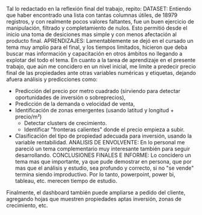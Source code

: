 Tal lo redactado en la reflexión final del trabajo, repito:
DATASET: Entiendo que haber encontrado una lista con tantas columnas útiles, de 18979 registros, y con realmente pocos valores faltantes, fue un buen ejercicio de manipulación, filtrado y completamiento de nulos. Esto permitió desde el inicio una toma de desiciones mas simple y con menos afectación al producto final.
APRENDIZAJES: Lamentablemente se dejó en el cursado un tema muy amplio para el final, y los tiempos limitados, hicieron que deba buscar mas información y capacitación en otros ámbitos no llegando a explotar del todo el tema.
En cuanto a la tarea de aprendizaje en el presente trabajo, que aún me concidero en un nivel inicial, me limite a predecir precio final de las propiedades ante otras variables numéricas y etiquetas, dejando afuera análisis y predicciones como:
  * Predicción del precio por metro cuadrado (sirviendo para detectar oportunidades de inversión o sobreprecios),
  * Predicción de la demanda o velocidad de venta,
  * Identificación de zonas emergentes (usando latitud y longitud + precio/m²)
    - Detectar clusters de crecimiento.
    - Identificar "fronteras calientes" donde el precio empieza a subir.
  * Clasificación del tipo de propiedad adecuada para inversión, usando la variable rentabilidad.
ANALISIS DE ENVOLVENTE: En lo personal me pareció un tema complementario muy interesante también para seguir desarrollando.
CONCLUSIONES FINALES E INFORME: Lo concidero un tema mas que importante, ya que pude demostrar en persona, que por mas que el análisis y estudio, sea profundo y correcto, si no "se vende" termina siendo improductivo. Por lo tanto, powerpoint, power bi, tableau, etc. merecen tiempo de estudio.

Finalmente, el dashboard también puede ampliarse a pedido del cliente, agregando hojas que muestren propiedades aptas inversión, zonas de crecimiento, etc.
